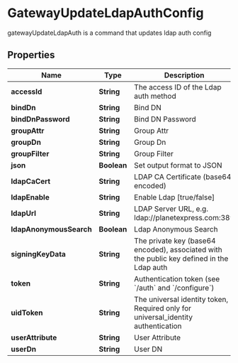 

# GatewayUpdateLdapAuthConfig

gatewayUpdateLdapAuth is a command that updates ldap auth config
## Properties

Name | Type | Description | Notes
------------ | ------------- | ------------- | -------------
**accessId** | **String** | The access ID of the Ldap auth method |  [optional]
**bindDn** | **String** | Bind DN |  [optional]
**bindDnPassword** | **String** | Bind DN Password |  [optional]
**groupAttr** | **String** | Group Attr |  [optional]
**groupDn** | **String** | Group Dn |  [optional]
**groupFilter** | **String** | Group Filter |  [optional]
**json** | **Boolean** | Set output format to JSON |  [optional]
**ldapCaCert** | **String** | LDAP CA Certificate (base64 encoded) |  [optional]
**ldapEnable** | **String** | Enable Ldap [true/false] |  [optional]
**ldapUrl** | **String** | LDAP Server URL, e.g. ldap://planetexpress.com:389 |  [optional]
**ldapAnonymousSearch** | **Boolean** | Ldap Anonymous Search |  [optional]
**signingKeyData** | **String** | The private key (base64 encoded), associated with the public key defined in the Ldap auth |  [optional]
**token** | **String** | Authentication token (see &#x60;/auth&#x60; and &#x60;/configure&#x60;) |  [optional]
**uidToken** | **String** | The universal identity token, Required only for universal_identity authentication |  [optional]
**userAttribute** | **String** | User Attribute |  [optional]
**userDn** | **String** | User DN |  [optional]



